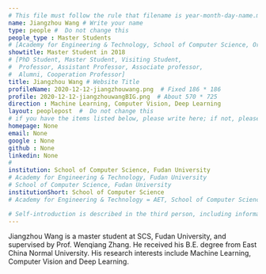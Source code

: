 ```yaml
---
# This file must follow the rule that filename is year-month-day-name.md .
name: Jiangzhou Wang # Write your name
type: people #  Do not change this
people_type : Master Students
# [Academy for Engineering & Technology, School of Computer Science, Organizer]
showtitle: Master Student in 2018
# [PhD Student, Master Student, Visiting Student,
#  Professor, Assistant Professor, Associate professor,
#  Alumni, Cooperation Professor]
title: Jiangzhou Wang # Website Title
profileName: 2020-12-12-jiangzhouwang.png  # Fixed 186 * 186
profile: 2020-12-12-jiangzhouwangBIG.png  # About 570 * 725
direction : Machine Learning, Computer Vision, Deep Learning
layout: peoplepost  #  Do not change this
# if you have the items listed below, please write here; if not, please write None.
homepage: None
email: None
google : None
github : None
linkedin: None
# 
institution: School of Computer Science, Fudan University
# Academy for Engineering & Technology, Fudan University
# School of Computer Science, Fudan University
institutionShort: School of Computer Science
# Academy for Engineering & Technology = AET, School of Computer Science = SCS

# Self-introduction is described in the third person, including information such as educational experience
---
```


Jiangzhou Wang is a master student at SCS, Fudan University, and supervised by Prof. Wenqiang Zhang. He received his B.E. degree from East China Normal University. His research interests include Machine Learning, Computer Vision and Deep Learning.